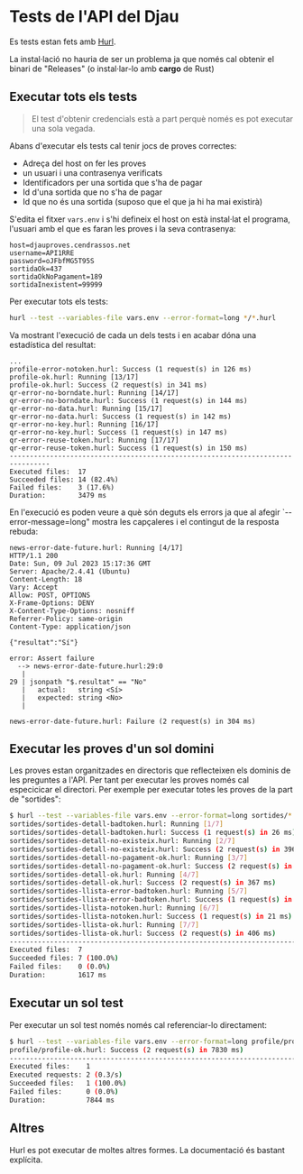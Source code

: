 # Tests de l'API del Djau

Es tests estan fets amb [Hurl](https://github.com/Orange-OpenSource/hurl).

La instal·lació no hauria de ser un problema ja que només cal obtenir el binari de "Releases" (o instal·lar-lo amb **cargo** de Rust)

## Executar tots els tests

> El test d'obtenir credencials està a part perquè només es pot executar una sola vegada.

Abans d'executar els tests cal tenir jocs de proves correctes:

- Adreça del host on fer les proves
- un usuari i una contrasenya verificats
- Identificadors per una sortida que s'ha de pagar
- Id d'una sortida que no s'ha de pagar
- Id que no és una sortida (suposo que el que ja hi ha mai existirà)


S'edita el fitxer `vars.env` i s'hi defineix el host on està instal·lat el programa, l'usuari amb el que es faran les proves i la seva contrasenya:

```ìni
host=djauproves.cendrassos.net
username=API1RRE
password=oJFbfMG5T95S
sortidaOk=437
sortidaOkNoPagament=189
sortidaInexistent=99999
```

Per executar tots els tests:

```bash
hurl --test --variables-file vars.env --error-format=long */*.hurl
```

Va mostrant l'execució de cada un dels tests i en acabar dóna una estadística del resultat:

```log
...
profile-error-notoken.hurl: Success (1 request(s) in 126 ms)
profile-ok.hurl: Running [13/17]
profile-ok.hurl: Success (2 request(s) in 341 ms)
qr-error-no-borndate.hurl: Running [14/17]
qr-error-no-borndate.hurl: Success (1 request(s) in 144 ms)
qr-error-no-data.hurl: Running [15/17]
qr-error-no-data.hurl: Success (1 request(s) in 142 ms)
qr-error-no-key.hurl: Running [16/17]
qr-error-no-key.hurl: Success (1 request(s) in 147 ms)
qr-error-reuse-token.hurl: Running [17/17]
qr-error-reuse-token.hurl: Success (1 request(s) in 150 ms)
--------------------------------------------------------------------------------
Executed files:  17
Succeeded files: 14 (82.4%)
Failed files:    3 (17.6%)
Duration:        3479 ms
```

En l'execució es poden veure a què són deguts els errors ja que al afegir `--error-message=long" mostra les capçaleres i el contingut de la resposta rebuda:

```log
news-error-date-future.hurl: Running [4/17]
HTTP/1.1 200
Date: Sun, 09 Jul 2023 15:17:36 GMT
Server: Apache/2.4.41 (Ubuntu)
Content-Length: 18
Vary: Accept
Allow: POST, OPTIONS
X-Frame-Options: DENY
X-Content-Type-Options: nosniff
Referrer-Policy: same-origin
Content-Type: application/json

{"resultat":"Sí"}

error: Assert failure
  --> news-error-date-future.hurl:29:0
   |
29 | jsonpath "$.resultat" == "No"
   |   actual:   string <Sí>
   |   expected: string <No>
   |

news-error-date-future.hurl: Failure (2 request(s) in 304 ms)
```

## Executar les proves d'un sol domini

Les proves estan organitzades en directoris que reflecteixen els dominis de les preguntes a l'API. Per tant per executar les proves només cal especicicar el directori. Per exemple per executar totes les proves de la part de "sortides":

```bash
$ hurl --test --variables-file vars.env --error-format=long sortides/*
sortides/sortides-detall-badtoken.hurl: Running [1/7]
sortides/sortides-detall-badtoken.hurl: Success (1 request(s) in 26 ms)
sortides/sortides-detall-no-existeix.hurl: Running [2/7]
sortides/sortides-detall-no-existeix.hurl: Success (2 request(s) in 396 ms)
sortides/sortides-detall-no-pagament-ok.hurl: Running [3/7]
sortides/sortides-detall-no-pagament-ok.hurl: Success (2 request(s) in 364 ms)
sortides/sortides-detall-ok.hurl: Running [4/7]
sortides/sortides-detall-ok.hurl: Success (2 request(s) in 367 ms)
sortides/sortides-llista-error-badtoken.hurl: Running [5/7]
sortides/sortides-llista-error-badtoken.hurl: Success (1 request(s) in 22 ms)
sortides/sortides-llista-notoken.hurl: Running [6/7]
sortides/sortides-llista-notoken.hurl: Success (1 request(s) in 21 ms)
sortides/sortides-llista-ok.hurl: Running [7/7]
sortides/sortides-llista-ok.hurl: Success (2 request(s) in 406 ms)
--------------------------------------------------------------------------------
Executed files:  7
Succeeded files: 7 (100.0%)
Failed files:    0 (0.0%)
Duration:        1617 ms
```

## Executar un sol test

Per executar un sol test només només cal referenciar-lo directament:

```bash
$ hurl --test --variables-file vars.env --error-format=long profile/profile-ok.hurl
profile/profile-ok.hurl: Success (2 request(s) in 7830 ms)
--------------------------------------------------------------------------------
Executed files:    1
Executed requests: 2 (0.3/s)
Succeeded files:   1 (100.0%)
Failed files:      0 (0.0%)
Duration:          7844 ms
```

## Altres

Hurl es pot executar de moltes altres formes. La documentació és bastant explícita.
